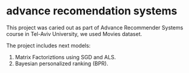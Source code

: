 # advance recomendation systems

This project was caried out as part of Advance Recommender Systems course in Tel-Aviv University, we used Movies dataset.

The project includes next models:
1. Matrix Factoriztions using SGD and ALS.
2. Bayesian personalized ranking (BPR). 
